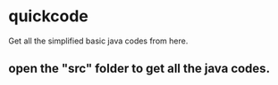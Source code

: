 # quickcode
Get all the simplified basic java codes from here.

## open the "src" folder to get all the java codes.
